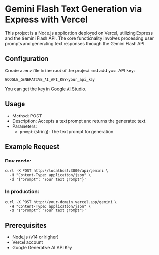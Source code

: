 # Gemini Flash Text Generation via Express with Vercel
This project is a Node.js application deployed on Vercel, utilizing Express and the Gemini Flash API. The core functionality involves processing user prompts and generating text responses through the Gemini Flash API.

## Configuration
Create a .env file in the root of the project and add your API key:

```GOOGLE_GENERATIVE_AI_API_KEY=your_api_key```

You can get the key in [Google AI Studio](https://aistudio.google.com/app/apikey?hl=ru).

## Usage
- Method: POST
- Description: Accepts a text prompt and returns the generated text.
- Parameters:
  - ```prompt``` (string): The text prompt for generation.

## Example Request
### Dev mode:
```
curl -X POST http://localhost:3000/api/gemini \
  -H "Content-Type: application/json" \
  -d '{"prompt": "Your text prompt"}'
```
### In production:
```
curl -X POST http://your-domain.vercel.app/gemini \
  -H "Content-Type: application/json" \
  -d '{"prompt": "Your text prompt"}'
```

## Prerequisites

- Node.js (v14 or higher)
- Vercel account
- Google Generative AI API Key
